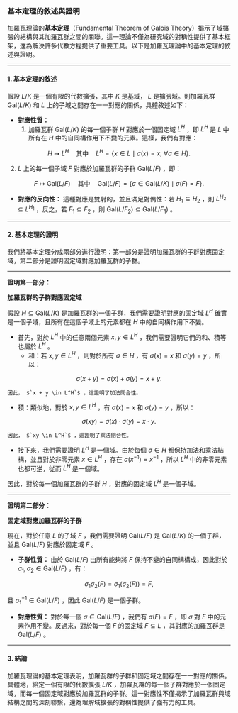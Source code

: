 ### **基本定理的敘述與證明**

加羅瓦理論的**基本定理**（Fundamental Theorem of Galois Theory）揭示了域擴張的結構與其加羅瓦群之間的關聯。這一理論不僅為研究域的對稱性提供了基本框架，還為解決許多代數方程提供了重要工具。以下是加羅瓦理論中的基本定理的敘述與證明。

---

#### **1. 基本定理的敘述**

假設  $`L/K`$  是一個有限的代數擴張，其中  $`K`$  是基域， $`L`$  是擴張域。則加羅瓦群  $`\text{Gal}(L/K)`$  和  $`L`$  上的子域之間存在一一對應的關係，具體敘述如下：

- **對應性質：** 
  1. 加羅瓦群  $`\text{Gal}(L/K)`$  的每一個子群  $`H`$  對應於一個固定域  $`L^H`$ ，即  $`L^H`$  是  $`L`$  中所有在  $`H`$  中的自同構作用下不變的元素。這樣，我們有對應：
  
```math
H \mapsto L^H \quad \text{其中} \quad L^H = \{ x \in L \mid \sigma(x) = x, \ \forall \sigma \in H \}.
```

  
  2.  $`L`$  上的每一個子域  $`F`$  對應於加羅瓦群的子群  $`\text{Gal}(L/F)`$ ，即：
  
```math
F \mapsto \text{Gal}(L/F) \quad \text{其中} \quad \text{Gal}(L/F) = \{ \sigma \in \text{Gal}(L/K) \mid \sigma(F) = F \}.
```


- **對應的反向性：**
  這種對應是雙射的，並且滿足對偶性：若  $`H_1 \subseteq H_2`$ ，則  $`L^{H_2} \subseteq L^{H_1}`$ ，反之，若  $`F_1 \subseteq F_2`$ ，則  $`\text{Gal}(L/F_2) \subseteq \text{Gal}(L/F_1)`$ 。

---

#### **2. 基本定理的證明**

我們將基本定理分成兩部分進行證明：第一部分是證明加羅瓦群的子群對應固定域，第二部分是證明固定域對應加羅瓦群的子群。

---

**證明第一部分：** 

**加羅瓦群的子群對應固定域**

假設  $`H \subseteq \text{Gal}(L/K)`$  是加羅瓦群的一個子群，我們需要證明對應的固定域  $`L^H`$  確實是一個子域，且所有在這個子域上的元素都在  $`H`$  中的自同構作用下不變。

- 首先，對於  $`L^H`$  中的任意兩個元素  $`x, y \in L^H`$ ，我們需要證明它們的和、積等也屬於  $`L^H`$ 。
  - 和：若  $`x, y \in L^H`$ ，則對於所有  $`\sigma \in H`$ ，有  $`\sigma(x) = x`$  和  $`\sigma(y) = y`$ ，所以：
    
```math
\sigma(x + y) = \sigma(x) + \sigma(y) = x + y.
```

    因此， $`x + y \in L^H`$ ，這證明了加法閉合性。
  - 積：類似地，對於  $`x, y \in L^H`$ ，有  $`\sigma(x) = x`$  和  $`\sigma(y) = y`$ ，所以：
    
```math
\sigma(xy) = \sigma(x) \cdot \sigma(y) = x \cdot y.
```

    因此， $`xy \in L^H`$ ，這證明了乘法閉合性。
  
- 接下來，我們需要證明  $`L^H`$  是一個域。由於每個  $`\sigma \in H`$  都保持加法和乘法結構，並且對於非零元素  $`x \in L^H`$ ，存在  $`\sigma(x^{-1}) = x^{-1}`$ ，所以  $`L^H`$  中的非零元素也都可逆，從而  $`L^H`$  是一個域。

因此，對於每一個加羅瓦群的子群  $`H`$ ，對應的固定域  $`L^H`$  是一個子域。

---

**證明第二部分：**

**固定域對應加羅瓦群的子群**

現在，對於任意  $`L`$  的子域  $`F`$ ，我們需要證明  $`\text{Gal}(L/F)`$  是  $`\text{Gal}(L/K)`$  的一個子群，並且  $`\text{Gal}(L/F)`$  對應於固定域  $`F`$ 。

- **子群性質：** 由於  $`\text{Gal}(L/F)`$  由所有能夠將  $`F`$  保持不變的自同構構成，因此對於  $`\sigma_1, \sigma_2 \in \text{Gal}(L/F)`$ ，有：
  
```math
\sigma_1 \sigma_2(F) = \sigma_1(\sigma_2(F)) = F,
```

  且  $`\sigma_1^{-1} \in \text{Gal}(L/F)`$ ，因此  $`\text{Gal}(L/F)`$  是一個子群。

- **對應性質：** 對於每一個  $`\sigma \in \text{Gal}(L/F)`$ ，我們有  $`\sigma(F) = F`$ ，即  $`\sigma`$  對  $`F`$  中的元素作用不變。反過來，對於每一個  $`F`$  的固定域  $`F \subseteq L`$ ，其對應的加羅瓦群是  $`\text{Gal}(L/F)`$ 。

---

#### **3. 結論**

加羅瓦理論的基本定理表明，加羅瓦群的子群和固定域之間存在一一對應的關係。具體地，給定一個有限的代數擴張  $`L/K`$ ，加羅瓦群的每一個子群對應於一個固定域，而每一個固定域對應於加羅瓦群的子群。這一對應性不僅揭示了加羅瓦群與域結構之間的深刻聯繫，還為理解域擴張的對稱性提供了強有力的工具。